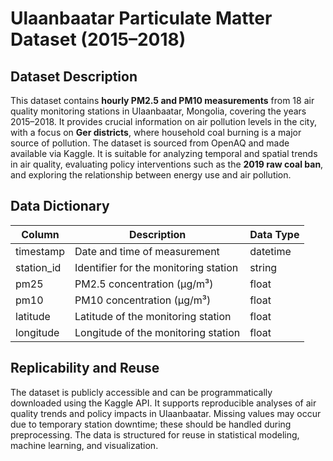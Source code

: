 # Ulaanbaatar Particulate Matter Dataset (2015–2018)

## Dataset Description
This dataset contains **hourly PM2.5 and PM10 measurements** from 18 air quality monitoring stations in Ulaanbaatar, Mongolia, covering the years 2015–2018. It provides crucial information on air pollution levels in the city, with a focus on **Ger districts**, where household coal burning is a major source of pollution. The dataset is sourced from OpenAQ and made available via Kaggle. It is suitable for analyzing temporal and spatial trends in air quality, evaluating policy interventions such as the **2019 raw coal ban**, and exploring the relationship between energy use and air pollution.

## Data Dictionary

| Column      | Description                                | Data Type |
|------------|--------------------------------------------|-----------|
| timestamp  | Date and time of measurement               | datetime  |
| station_id | Identifier for the monitoring station      | string    |
| pm25       | PM2.5 concentration (µg/m³)               | float     |
| pm10       | PM10 concentration (µg/m³)                | float     |
| latitude   | Latitude of the monitoring station         | float     |
| longitude  | Longitude of the monitoring station        | float     |

## Replicability and Reuse
The dataset is publicly accessible and can be programmatically downloaded using the Kaggle API. It supports reproducible analyses of air quality trends and policy impacts in Ulaanbaatar. Missing values may occur due to temporary station downtime; these should be handled during preprocessing. The data is structured for reuse in statistical modeling, machine learning, and visualization.
